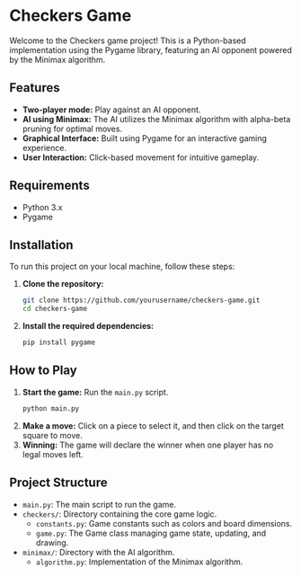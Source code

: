 # Checkers Game

Welcome to the Checkers game project! This is a Python-based implementation using the Pygame library, featuring an AI opponent powered by the Minimax algorithm.

## Features

- **Two-player mode:** Play against an AI opponent.
- **AI using Minimax:** The AI utilizes the Minimax algorithm with alpha-beta pruning for optimal moves.
- **Graphical Interface:** Built using Pygame for an interactive gaming experience.
- **User Interaction:** Click-based movement for intuitive gameplay.

## Requirements

- Python 3.x
- Pygame

## Installation

To run this project on your local machine, follow these steps:

1. **Clone the repository:**
    ```bash
    git clone https://github.com/yourusername/checkers-game.git
    cd checkers-game
    ```
2. **Install the required dependencies:**
    ```bash
    pip install pygame
    ```

## How to Play

1. **Start the game:** Run the `main.py` script.
    ```bash
    python main.py
    ```
2. **Make a move:** Click on a piece to select it, and then click on the target square to move.
3. **Winning:** The game will declare the winner when one player has no legal moves left.

## Project Structure

- `main.py`: The main script to run the game.
- `checkers/`: Directory containing the core game logic.
    - `constants.py`: Game constants such as colors and board dimensions.
    - `game.py`: The Game class managing game state, updating, and drawing.
- `minimax/`: Directory with the AI algorithm.
    - `algorithm.py`: Implementation of the Minimax algorithm.

